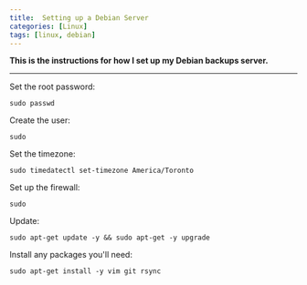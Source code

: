 ```yaml
---
title:  Setting up a Debian Server
categories: [Linux]
tags: [linux, debian]
---
```


**This is the instructions for how I set up my Debian backups server.**

---

Set the root password:
```terminal
sudo passwd
```

Create the user:
```terminal
sudo
```

Set the timezone:
```terminal
sudo timedatectl set-timezone America/Toronto
```

Set up the firewall:
```terminal
sudo
```

Update:
```terminal
sudo apt-get update -y && sudo apt-get -y upgrade
```

Install any packages you'll need:
```terminal
sudo apt-get install -y vim git rsync
```
